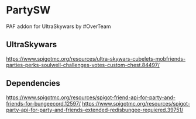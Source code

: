 # PartySW

PAF addon for UltraSkywars by #OverTeam

## UltraSkywars

https://www.spigotmc.org/resources/ultra-skywars-cubelets-mobfriends-parties-perks-soulwell-challenges-votes-custom-chest.84497/

## Dependencies

https://www.spigotmc.org/resources/spigot-friend-api-for-party-and-friends-for-bungeecord.12597/
https://www.spigotmc.org/resources/spigot-party-api-for-party-and-friends-extended-redisbungee-requiered.39751/
